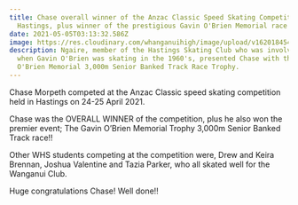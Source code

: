 ```yaml
---
title: Chase overall winner of the Anzac Classic Speed Skating Competition in
  Hastings, plus winner of the prestigious Gavin O'Brien Memorial race
date: 2021-05-05T03:13:32.586Z
image: https://res.cloudinary.com/whanganuihigh/image/upload/v1620184548/News/Chase_Morpeth._Anzac_classic_Speed_Skating.24.25_April.photo_mum.jpg
description: Ngaire, member of the Hastings Skating Club who was involved back
  when Gavin O'Brien was skating in the 1960's, presented Chase with the Gavin
  O'Brien Memorial 3,000m Senior Banked Track Race Trophy.
---
```

Chase Morpeth competed at the Anzac Classic speed skating competition held in Hastings on 24-25 April 2021.

Chase was the OVERALL WINNER of the competition, plus he also won the premier event; The Gavin O’Brien Memorial Trophy 3,000m Senior Banked Track race!!

Other WHS students competing at the competition were, Drew and Keira Brennan, Joshua Valentine and Tazia Parker, who all skated well for the Wanganui Club.

Huge congratulations Chase! Well done!!
